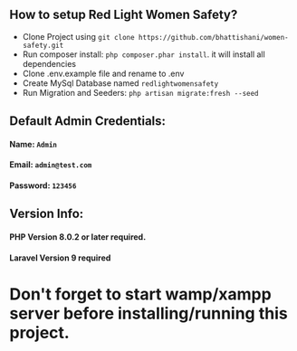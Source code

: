 <h2>How to setup Red Light Women Safety?</h2>

<ul>
    <li>Clone Project using <code>git clone https://github.com/bhattishani/women-safety.git</code></li>
    <li>Run composer install: <code>php composer.phar install</code>. it will install all dependencies</li>
    <li>Clone .env.example file and rename to .env</li>
    <li>Create MySql Database named <code>redlightwomensafety</code></li>
    <li>Run Migration and Seeders: <code>php artisan migrate:fresh --seed</code></li>
</ul>

<h2>Default Admin Credentials:</h2>

<h4>Name: <code>Admin</code></h4>
<h4>Email: <code>admin@test.com</code></h4>
<h4>Password: <code>123456</code></h4>

<h2>Version Info:</h2>

<h4>PHP Version 8.0.2 or later required.</h4>
<h4>Laravel Version 9 required</h4>


<h1>Don't forget to start wamp/xampp server before installing/running this project.</h1>
